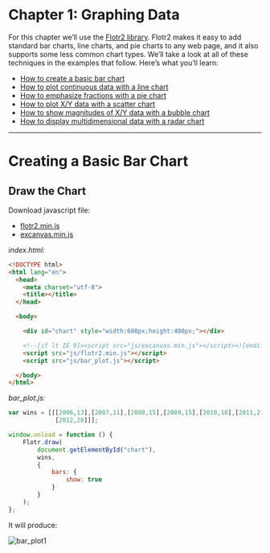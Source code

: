 # Chapter 1: Graphing Data


For this chapter we’ll use the [Flotr2 library](http://www.humblesoftware.com/flotr2/). Flotr2 makes it easy to add standard bar charts, line charts, and pie charts to any web page, and it also supports some less common chart types. We’ll take a look at all of these techniques in the examples that follow. Here’s what you’ll learn:

* [How to create a basic bar chart](#ch1_bar)
* [How to plot continuous data with a line chart](#ch1_line)
* [How to emphasize fractions with a pie chart](#ch1_pie)
* [How to plot X/Y data with a scatter chart](#ch1_scatter)
* [How to show magnitudes of X/Y data with a bubble chart](#ch1_bubble)
* [How to display multidimensional data with a radar chart](#ch1_radar)


---

<a name="ch1_bar"></a>
# Creating a Basic Bar Chart

## Draw the Chart

Download javascript file:

* [flotr2.min.js](https://github.com/byam/Byam-Programming-Notes/blob/master/js-note/DataVisual/ch1/bar-charts/js/flotr2.min.js)
* [excanvas.min.js](https://github.com/byam/Byam-Programming-Notes/blob/master/js-note/DataVisual/ch1/bar-charts/js/excanvas.min.js)


*index.html:*
```html
<!DOCTYPE html>
<html lang="en">
  <head>
    <meta charset="utf-8">
    <title></title>
  </head>

  <body>

    <div id="chart" style="width:600px;height:400px;"></div>

    <!--[if lt IE 9]><script src="js/excanvas.min.js"></script><![endif]-->
    <script src="js/flotr2.min.js"></script>
    <script src="js/bar_plot.js"></script>

  </body>
</html>
```

*bar_plot.js:*
```js
var wins = [[[2006,13],[2007,11],[2008,15],[2009,15],[2010,18],[2011,21],
             [2012,28]]];

window.onload = function () {
    Flotr.draw(
        document.getElementById("chart"),
        wins,
        {
            bars: {
                show: true
            }
        }
    );
};
```

It will produce:

![bar_plot1](https://github.com/byam/Programming-Notes/blob/master/js-note/DataVisual/bar_plot1.png)





















